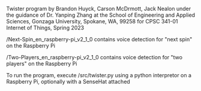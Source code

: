Twister program by Brandon Huyck, Carson McDrmott, Jack Nealon
under the guidance of Dr. Yanping Zhang
at the School of Engineering and Applied Sciences, Gonzaga University,
Spokane, WA, 99258
for CPSC 341-01 Internet of Things, Spring 2023

/Next-Spin_en_raspberry-pi_v2_1_0 contains voice detection for "next spin" on the Raspberry Pi

/Two-Players_en_raspberry-pi_v2_1_0 contains voice detection for "two players" on the Raspberry Pi

To run the program, execute /src/twister.py using a python interpretor on a Raspberry Pi, optionally with a SenseHat attached